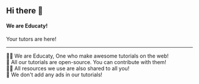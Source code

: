 ## Hi there 👋
#### We are Educaty!
Your tutors are here!
<hr>
🙋‍♀️ We are Educaty, One who make awesome tutorials on the web!<br>
🌈 All our tutorials are open-source. You can contribute with them!<br>
👩‍💻 All resources we use are also shared to all you!<br>
🍿 We don't add any ads in our tutorials!
